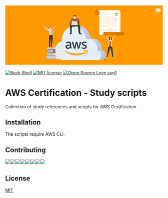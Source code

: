 ![Logo](logo.jpg)

[![Bash Shell](https://badges.frapsoft.com/bash/v1/bash.png?v=103)](https://github.com/ellerbrock/open-source-badges/)
[![MIT license](https://img.shields.io/badge/License-MIT-blue.svg)](https://lbesson.mit-license.org/)
[![Open Source Love svg1](https://badges.frapsoft.com/os/v1/open-source.svg?v=103)](https://github.com/ellerbrock/open-source-badges/)

# AWS Certification - Study scripts

Collection of study references and scripts for AWS Certification

## Installation

The scripts require AWS CLI.

## Contributing
[![](https://sourcerer.io/fame/rsouza01/rsouza01/aws-studies/images/0)](https://sourcerer.io/fame/rsouza01/rsouza01/aws-studies/links/0)[![](https://sourcerer.io/fame/rsouza01/rsouza01/aws-studies/images/1)](https://sourcerer.io/fame/rsouza01/rsouza01/aws-studies/links/1)[![](https://sourcerer.io/fame/rsouza01/rsouza01/aws-studies/images/2)](https://sourcerer.io/fame/rsouza01/rsouza01/aws-studies/links/2)[![](https://sourcerer.io/fame/rsouza01/rsouza01/aws-studies/images/3)](https://sourcerer.io/fame/rsouza01/rsouza01/aws-studies/links/3)[![](https://sourcerer.io/fame/rsouza01/rsouza01/aws-studies/images/4)](https://sourcerer.io/fame/rsouza01/rsouza01/aws-studies/links/4)[![](https://sourcerer.io/fame/rsouza01/rsouza01/aws-studies/images/5)](https://sourcerer.io/fame/rsouza01/rsouza01/aws-studies/links/5)[![](https://sourcerer.io/fame/rsouza01/rsouza01/aws-studies/images/6)](https://sourcerer.io/fame/rsouza01/rsouza01/aws-studies/links/6)[![](https://sourcerer.io/fame/rsouza01/rsouza01/aws-studies/images/7)](https://sourcerer.io/fame/rsouza01/rsouza01/aws-studies/links/7)


## License
[MIT](https://choosealicense.com/licenses/mit/)

